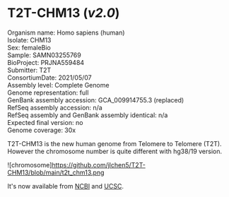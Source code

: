 # T2T-CHM13 (_v2.0_)

Organism name: Homo sapiens (human)  
Isolate: CHM13  
Sex: femaleBio  
Sample: SAMN03255769   
BioProject: PRJNA559484  
Submitter: T2T   
ConsortiumDate: 2021/05/07  
Assembly level: Complete Genome  
Genome representation: full  
GenBank assembly accession: GCA_009914755.3 (replaced)  
RefSeq assembly accession: n/a  
RefSeq assembly and GenBank assembly identical: n/a  
Expected final version: no    
Genome coverage: 30x  

T2T-CHM13 is the new human genome from Telomere to Telomere (T2T). However the chromosome number is quite different with hg38/19 version.  

![chromosome]https://github.com/jlchen5/T2T-CHM13/blob/main/t2t_chm13.png


  
It's now available from [NCBI](https://www.ncbi.nlm.nih.gov/assembly/GCA_009914755.4) and [UCSC](https://genome.ucsc.edu/cgi-bin/hgTracks?hubUrl=https://hgdownload.soe.ucsc.edu/hubs/GCA/009/914/755/GCA_009914755.4/hub.txt&genome=GCA_009914755.4).
